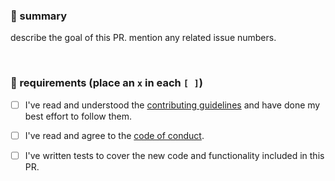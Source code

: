 ###  📄 summary

describe the goal of this PR. mention any related issue numbers.

<br/>

### 📌 requirements (place an `x` in each `[ ]`)

* [ ] I've read and understood the [contributing guidelines](https://github.com/mmaachado/template/blob/master/CONTRIBUTING.md) and have done my best effort to follow them.
* [ ] I've read and agree to the [code of conduct](hhttps://github.com/mmaachado/template/blob/master/CODE_OF_CONDUCT.md).

* [ ] I've written tests to cover the new code and functionality included in this PR.